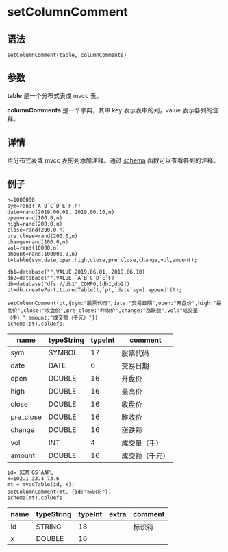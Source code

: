 # setColumnComment

## 语法

`setColumnComment(table, columnComments)`

## 参数

**table** 是一个分布式表或 mvcc 表。

**columnComments** 是一个字典，其中 key 表示表中的列，value 表示各列的注释。

## 详情

给分布式表或 mvcc 表的列添加注释。通过 [schema](schema.html) 函数可以查看各列的注释。

## 例子

```
n=1000000
sym=rand(`A`B`C`D`E`F,n)
date=rand(2019.06.01..2019.06.10,n)
open=rand(100.0,n)
high=rand(200.0,n)
close=rand(200.0,n)
pre_close=rand(200.0,n)
change=rand(100.0,n)
vol=rand(10000,n)
amount=rand(100000.0,n)
t=table(sym,date,open,high,close,pre_close,change,vol,amount);

db1=database("",VALUE,2019.06.01..2019.06.10)
db2=database("",VALUE,`A`B`C`D`E`F)
db=database("dfs://db1",COMPO,[db1,db2])
pt=db.createPartitionedTable(t,`pt,`date`sym).append!(t);

setColumnComment(pt,{sym:"股票代码",date:"交易日期",open:"开盘价",high:"最高价",close:"收盘价",pre_close:"昨收价",change:"涨跌额",vol:"成交量（手）",amount:"成交额（千元）"})
schema(pt).colDefs;
```

| name | typeString | typeInt | comment |
| --- | --- | --- | --- |
| sym | SYMBOL | 17 | 股票代码 |
| date | DATE | 6 | 交易日期 |
| open | DOUBLE | 16 | 开盘价 |
| high | DOUBLE | 16 | 最高价 |
| close | DOUBLE | 16 | 收盘价 |
| pre\_close | DOUBLE | 16 | 昨收价 |
| change | DOUBLE | 16 | 涨跌额 |
| vol | INT | 4 | 成交量（手） |
| amount | DOUBLE | 16 | 成交额（千元） |

```
id=`XOM`GS`AAPL
x=102.1 33.4 73.6
mt = mvccTable(id, x);
setColumnComment(mt, {id:"标识符"})
schema(mt).colDefs
```

| name | typeString | typeInt | extra | comment |
| --- | --- | --- | --- | --- |
| id | STRING | 18 |  | 标识符 |
| x | DOUBLE | 16 |  |  |

